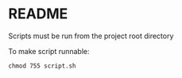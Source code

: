 # README

Scripts must be run from the project root directory

To make script runnable:

```shell
chmod 755 script.sh
```